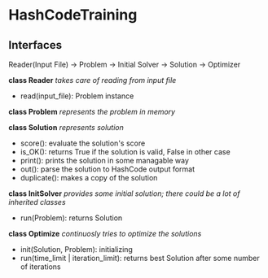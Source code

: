 # HashCodeTraining

## Interfaces

Reader(Input File) -> Problem -> Initial Solver -> Solution -> Optimizer 

**class Reader**
*takes care of reading from input file*
- read(input_file): Problem instance

**class Problem**
*represents the problem in memory*

**class Solution**
*represents solution*
- score(): evaluate the solution's score
- is_OK(): returns True if the solution is valid, False in other case
- print(): prints the solution in some managable way
- out(): parse the solution to HashCode output format
- duplicate(): makes a copy of the solution

**class InitSolver**
*provides some initial solution; there could be a lot of inherited classes*
- run(Problem): returns Solution

**class Optimize**
*continuosly tries to optimize the solutions*
- init(Solution, Problem): initializing
- run(time_limit | iteration_limit): returns best Solution after some number of iterations
